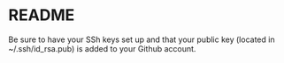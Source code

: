 README
======


Be sure to have your SSh keys set up and that your public key (located in ~/.ssh/id_rsa.pub) is added to your Github account.
